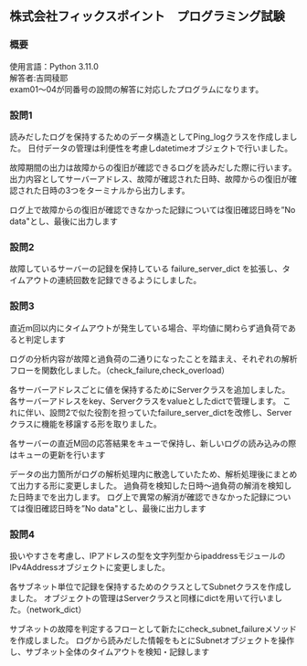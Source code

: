 ## 株式会社フィックスポイント　プログラミング試験

### 概要
使用言語：Python 3.11.0  
解答者:吉岡稜耶  
exam01～04が同番号の設問の解答に対応したプログラムになります。



### 設問1
読みだしたログを保持するためのデータ構造としてPing_logクラスを作成しました。
日付データの管理は利便性を考慮しdatetimeオブジェクトで行いました。

故障期間の出力は故障からの復旧が確認できるログを読みだした際に行います。
出力内容としてサーバーアドレス、故障が確認された日時、故障からの復旧が確認された日時の3つをターミナルから出力します。

ログ上で故障からの復旧が確認できなかった記録については復旧確認日時を”No data"とし、最後に出力します

### 設問2

故障しているサーバーの記録を保持している failure_server_dict を拡張し、タイムアウトの連続回数を記録できるようにしました。


### 設問3
直近m回以内にタイムアウトが発生している場合、平均値に関わらず過負荷であると判定します

ログの分析内容が故障と過負荷の二通りになったことを踏まえ、それぞれの解析フローを関数化しました。（check_failure,check_overload）

各サーバーアドレスごとに値を保持するためにServerクラスを追加しました。
各サーバーアドレスをkey、Serverクラスをvalueとしたdictで管理します。
これに伴い、設問2で似た役割を担っていたfailure_server_dictを改修し、Serverクラスに機能を移譲する形を取りました。

各サーバーの直近M回の応答結果をキューで保持し、新しいログの読み込みの際はキューの更新を行います

データの出力箇所がログの解析処理内に散逸していたため、解析処理後にまとめて出力する形に変更しました。
過負荷を検知した日時～過負荷の解消を検知した日時までを出力します。
ログ上で異常の解消が確認できなかった記録については復旧確認日時を”No data"とし、最後に出力します

### 設問4

扱いやすさを考慮し、IPアドレスの型を文字列型からipaddressモジュールのIPv4Addressオブジェクトに変更しました。

各サブネット単位で記録を保持するためのクラスとしてSubnetクラスを作成しました。
オブジェクトの管理はServerクラスと同様にdictを用いて行いました。（network_dict）

サブネットの故障を判定するフローとして新たにcheck_subnet_failureメソッドを作成しました。
ログから読みだした情報をもとにSubnetオブジェクトを操作し、サブネット全体のタイムアウトを検知・記録します
